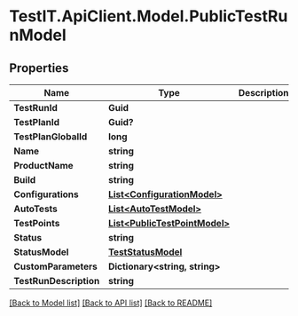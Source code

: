# TestIT.ApiClient.Model.PublicTestRunModel

## Properties

Name | Type | Description | Notes
------------ | ------------- | ------------- | -------------
**TestRunId** | **Guid** |  | 
**TestPlanId** | **Guid?** |  | [optional] 
**TestPlanGlobalId** | **long** |  | 
**Name** | **string** |  | 
**ProductName** | **string** |  | [optional] 
**Build** | **string** |  | [optional] 
**Configurations** | [**List&lt;ConfigurationModel&gt;**](ConfigurationModel.md) |  | 
**AutoTests** | [**List&lt;AutoTestModel&gt;**](AutoTestModel.md) |  | 
**TestPoints** | [**List&lt;PublicTestPointModel&gt;**](PublicTestPointModel.md) |  | 
**Status** | **string** |  | 
**StatusModel** | [**TestStatusModel**](TestStatusModel.md) |  | 
**CustomParameters** | **Dictionary&lt;string, string&gt;** |  | [optional] 
**TestRunDescription** | **string** |  | [optional] 

[[Back to Model list]](../README.md#documentation-for-models) [[Back to API list]](../README.md#documentation-for-api-endpoints) [[Back to README]](../README.md)

